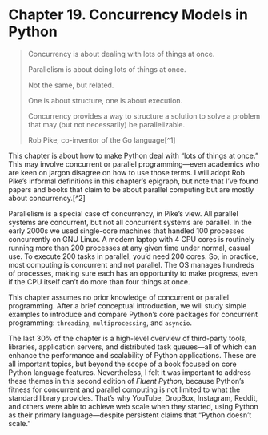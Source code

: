 # Chapter 19. Concurrency Models in Python

> Concurrency is about dealing with lots of things at once.
> 
> Parallelism is about doing lots of things at once.
> 
> Not the same, but related.
> 
> One is about structure, one is about execution.
> 
> Concurrency provides a way to structure a solution to solve a problem that may (but not necessarily) be parallelizable.
> 
> Rob Pike, co-inventor of the Go language[^1]

This chapter is about how to make Python deal with “lots of things at once.” This may involve concurrent or parallel programming—even academics who are keen on jargon disagree on how to use those terms. I will adopt Rob Pike’s informal definitions in this chapter’s epigraph, but note that I’ve found papers and books that claim to be about parallel computing but are mostly about concurrency.[^2]

Parallelism is a special case of concurrency, in Pike’s view. All parallel systems are concurrent, but not all concurrent systems are parallel. In the early 2000s we used single-core machines that handled 100 processes concurrently on GNU Linux. A modern laptop with 4 CPU cores is routinely running more than 200 processes at any given time under normal, casual use. To execute 200 tasks in parallel, you’d need 200 cores. So, in practice, most computing is concurrent and not parallel. The OS manages hundreds of processes, making sure each has an opportunity to make progress, even if the CPU itself can’t do more than four things at once.

This chapter assumes no prior knowledge of concurrent or parallel programming. After a brief conceptual introduction, we will study simple examples to introduce and compare Python’s core packages for concurrent programming: `threading`, `multiprocessing`, and `asyncio`.

The last 30% of the chapter is a high-level overview of third-party tools, libraries, application servers, and distributed task queues—all of which can enhance the performance and scalability of Python applications. These are all important topics, but beyond the scope of a book focused on core Python language features. Nevertheless, I felt it was important to address these themes in this second edition of _Fluent Python_, because Python’s fitness for concurrent and parallel computing is not limited to what the standard library provides. That’s why YouTube, DropBox, Instagram, Reddit, and others were able to achieve web scale when they started, using Python as their primary language—despite persistent claims that “Python doesn’t scale.”